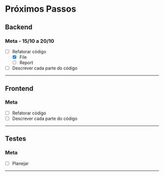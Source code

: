# Próximos Passos

## Backend
### Meta - 15/10 a 20/10
* [ ] Refatorar código
    - [x] File
    - [ ] Report
* [ ] Descrever cada parte do código

---

## Frontend
### Meta
* [ ] Refatorar código
* [ ] Descrever cada parte do código

---

## Testes
### Meta
* [ ] Planejar

---